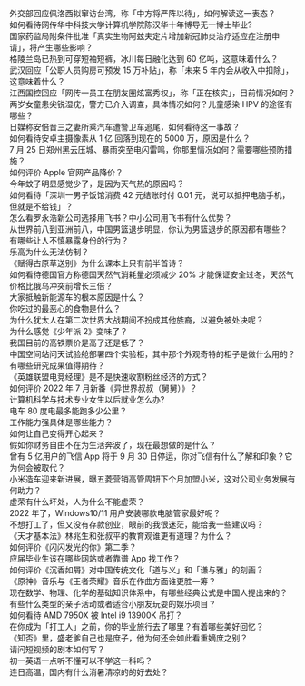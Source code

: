 外交部回应佩洛西拟窜访台湾，称「中方将严阵以待」，如何解读这一表态？  
如何看待网传华中科技大学计算机学院陈汉华十年博导无一博士毕业?  
国家药监局附条件批准「真实生物阿兹夫定片增加新冠肺炎治疗适应症注册申请」，将产生哪些影响？  
格陵兰岛已热到可穿短袖短裤，冰川每日融化达到 60 亿吨，这意味着什么？  
武汉回应「公职人员购房可预发 15 万补贴」，称「未来 5 年内会从收入中扣除」，这意味着什么？  
江西国控回应「网传一员工在朋友圈炫富秀权」，称「正在核实」，目前情况如何？  
两岁女童患尖锐湿疣，警方已介入调查，具体情况如何？儿童感染 HPV 的途径有哪些？  
日媒称安倍晋三之妻所乘汽车遭警卫车追尾，如何看待这一事故？  
如何看待安卓主摄像素从 1 亿 回落到现在的 5000 万，原因是什么？  
7 月 25 日郑州黑云压城、暴雨突至电闪雷鸣，你那里情况如何？需要哪些预防措施？  
如何评价 Apple 官网产品降价？  
今年蚊子明显感觉少了，是因为天气热的原因吗？  
如何看待「深圳一男子饭馆消费 42 元结账时付 0.01 元，说可以抵押电脑手机，但就是不给钱」？  
怎么看罗永浩新公司选择用飞书？中小公司用飞书有什么优势？  
从世界前八到亚洲前八，中国男篮退步明显，你认为男篮退步的原因都有哪些？  
有哪些让人不慎暴露身份的行为？  
乐高为什么无法仿制？  
《赋得古原草送别》为什么课本上只有前半首诗？  
如何看待德国官方称德国天然气消耗量必须减少 20% 才能保证安全过冬，天然气价格比俄乌冲突前增长三倍？  
大家抵触新能源车的根本原因是什么？  
你吃过的最恶心的食物是什么？  
为什么犹太人在第二次世界大战期间不扮成其他族裔，以避免被处决呢？  
为什么感觉《少年派 2》变味了？  
我国目前的高铁票价是高了还是低了？  
中国空间站问天试验舱部署四个实验柜，其中那个外观奇特的柜子是做什么用的？有哪些研究成果值得期待？  
《英雄联盟电竞经理》是不是快速收割粉丝经济的方式？  
如何评价 2022 年 7 月新番《异世界叔叔（舅舅）》？  
计算机科学与技术专业女生以后就业怎么办?  
电车 80 度电最多能跑多少公里？  
工作能力强具体是哪些能力？  
如何让自己变得开心起来？  
假如你财务自由不在为生活奔波了，现在最想做的是什么？  
曾有 5 亿用户的飞信 App 将于 9 月 30 日停运，你对飞信有什么了解和印象？它为何会被取代？  
小米造车迎来新进展，曝五菱营销高管周钘下个月加盟小米，这对公司业务发展有何助力？  
虚荣有什么坏处，人为什么不能虚荣？  
2022 年了，Windows10/11 用户安装哪款电脑管家最好呢？  
不想打工了，但又没有存款创业，眼前的我很迷茫，能给我一些建议吗？  
《天才基本法》林兆生和张叔平的教育观谁更有道理？为什么？  
如何评价《闪闪发光的你》第二季？  
应届毕业生该在哪些网站或者靠谱 App 找工作？  
如何评价《沉香如屑》对中国传统文化「道与义」和「谦与雅」的刻画？  
《原神》音乐与《王者荣耀》音乐在作曲方面谁更胜一筹？  
现在数学、物理、化学的基础知识体系中，有哪些经典公式是中国人提出来的？  
有些什么类型的亲子活动或者适合小朋友玩耍的娱乐项目？  
如何看待 AMD 7950X 被 Intel i9 13900K 吊打？  
在你成为「打工人」之前，你的毕业旅行去了哪里？有着哪些美好回忆？  
《知否》里，盛老爹自己也是庶子，他为何还会如此看重嫡庶之别？  
请问短视频的剧本如何写？  
初一英语一点听不懂可以不学这一科吗？  
连日高温，国内有什么消暑清凉的的好去处？  

